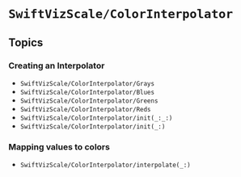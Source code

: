 # ``SwiftVizScale/ColorInterpolator``

## Topics

### Creating an Interpolator

- ``SwiftVizScale/ColorInterpolator/Grays``
- ``SwiftVizScale/ColorInterpolator/Blues``
- ``SwiftVizScale/ColorInterpolator/Greens``
- ``SwiftVizScale/ColorInterpolator/Reds``
- ``SwiftVizScale/ColorInterpolator/init(_:_:)``
- ``SwiftVizScale/ColorInterpolator/init(_:)``

### Mapping values to colors

- ``SwiftVizScale/ColorInterpolator/interpolate(_:)``
